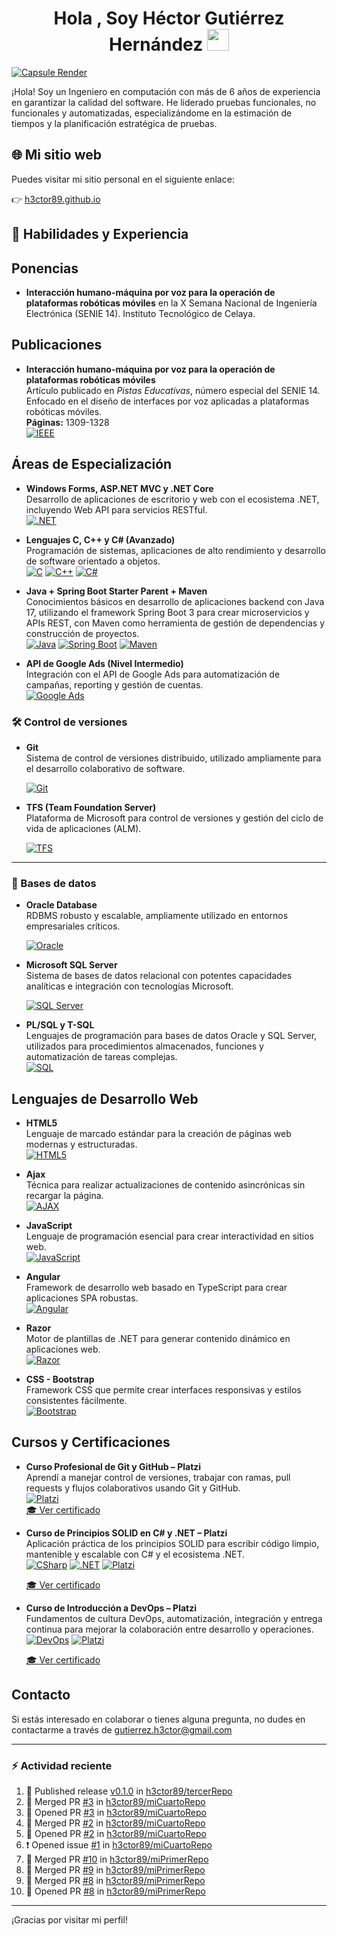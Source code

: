 
<h1 align="center"><b>Hola , Soy Héctor Gutiérrez Hernández  </b><img src="https://media.giphy.com/media/hvRJCLFzcasrR4ia7z/giphy.gif" width="35"></h1>

[![Capsule Render](https://capsule-render.vercel.app/api?type=waving&color=00008B&height=150&section=header&text=Ingeniero%20en%20Computación&fontSize=70&fontColor=ffffff)](https://github.com/DannyDan2016/cypress-automation-demoqa)



¡Hola! Soy un Ingeniero en computación con más de 6 años de experiencia en garantizar la calidad del software. He liderado pruebas funcionales, no funcionales y automatizadas, especializándome en la estimación de tiempos y la planificación estratégica de pruebas.

## 🌐 Mi sitio web

Puedes visitar mi sitio personal en el siguiente enlace:

👉 [h3ctor89.github.io](https://h3ctor89.github.io/)

## 💼 Habilidades y Experiencia


## Ponencias

- **Interacción humano-máquina por voz para la operación de plataformas robóticas móviles** en la X Semana Nacional de Ingeniería Electrónica (SENIE 14). Instituto Tecnológico de Celaya.

## Publicaciones

- **Interacción humano-máquina por voz para la operación de plataformas robóticas móviles**  
  Artículo publicado en *Pistas Educativas*, número especial del SENIE 14.  
  Enfocado en el diseño de interfaces por voz aplicadas a plataformas robóticas móviles.  
  **Páginas:** 1309-1328  
  [![IEEE](https://img.shields.io/badge/Publicación-Académica-007396?style=for-the-badge&logo=academia&logoColor=white)](https://pistaseducativas.celaya.tecnm.mx/index.php/pistas/article/viewFile/1475/1261) 

## Áreas de Especialización

- **Windows Forms, ASP.NET MVC y .NET Core**  
  Desarrollo de aplicaciones de escritorio y web con el ecosistema .NET, incluyendo Web API para servicios RESTful.  
  [![.NET](https://img.shields.io/badge/.NET-512BD4?style=for-the-badge&logo=dotnet&logoColor=white)](https://dotnet.microsoft.com/)

- **Lenguajes C, C++ y C# (Avanzado)**  
  Programación de sistemas, aplicaciones de alto rendimiento y desarrollo de software orientado a objetos.  
  [![C](https://img.shields.io/badge/C-A8B9CC?style=for-the-badge&logo=c&logoColor=black)](https://en.wikipedia.org/wiki/C_(programming_language))
  [![C++](https://img.shields.io/badge/C++-00599C?style=for-the-badge&logo=c%2B%2B&logoColor=white)](https://isocpp.org/)
  [![C#](https://img.shields.io/badge/C%23-239120?style=for-the-badge&logo=c-sharp&logoColor=white)](https://learn.microsoft.com/en-us/dotnet/csharp/)


- **Java + Spring Boot Starter Parent + Maven**  
  Conocimientos básicos en desarrollo de aplicaciones backend con Java 17, utilizando el framework Spring Boot 3 para crear microservicios y APIs REST, con Maven como herramienta de gestión de dependencias y construcción de proyectos.  
  [![Java](https://img.shields.io/badge/Java_17-007396?style=for-the-badge&logo=java&logoColor=white)](https://www.oracle.com/java/technologies/javase/jdk17-archive-downloads.html)
  [![Spring Boot](https://img.shields.io/badge/Spring_Boot_3-6DB33F?style=for-the-badge&logo=springboot&logoColor=white)](https://spring.io/projects/spring-boot)
  [![Maven](https://img.shields.io/badge/Maven_3.9.4-C71A36?style=for-the-badge&logo=apachemaven&logoColor=white)](https://maven.apache.org/docs/3.9.4/release-notes.html)


- **API de Google Ads (Nivel Intermedio)**  
  Integración con el API de Google Ads para automatización de campañas, reporting y gestión de cuentas.  
  [![Google Ads](https://img.shields.io/badge/Google_Ads-4285F4?style=for-the-badge&logo=googleads&logoColor=white)](https://developers.google.com/google-ads/api)


### 🛠 Control de versiones

- **Git**  
  Sistema de control de versiones distribuido, utilizado ampliamente para el desarrollo colaborativo de software.

  [![Git](https://img.shields.io/badge/Git-F05032?style=for-the-badge&logo=git&logoColor=white)](https://git-scm.com/)

- **TFS (Team Foundation Server)**  
  Plataforma de Microsoft para control de versiones y gestión del ciclo de vida de aplicaciones (ALM).

  [![TFS](https://img.shields.io/badge/TFS-0078D7?style=for-the-badge&logo=visualstudio&logoColor=white)](https://docs.microsoft.com/en-us/azure/devops/server/)

---

### 🧠 Bases de datos

- **Oracle Database**  
  RDBMS robusto y escalable, ampliamente utilizado en entornos empresariales críticos.

  [![Oracle](https://img.shields.io/badge/Oracle-F80000?style=for-the-badge&logo=oracle&logoColor=white)](https://www.oracle.com/database/)

- **Microsoft SQL Server**  
  Sistema de bases de datos relacional con potentes capacidades analíticas e integración con tecnologías Microsoft.

  [![SQL Server](https://img.shields.io/badge/SQL_Server-CC2927?style=for-the-badge&logo=microsoftsqlserver&logoColor=white)](https://www.microsoft.com/en-us/sql-server)

- **PL/SQL y T-SQL**  
  Lenguajes de programación para bases de datos Oracle y SQL Server, utilizados para procedimientos almacenados, funciones y automatización de tareas complejas.  
  [![SQL](https://img.shields.io/badge/SQL-4479A1?style=for-the-badge&logo=MicrosoftSQLServer&logoColor=white)](https://learn.microsoft.com/en-us/sql/?view=sql-server-ver15)


## Lenguajes de Desarrollo Web

- **HTML5**  
  Lenguaje de marcado estándar para la creación de páginas web modernas y estructuradas.  
  [![HTML5](https://img.shields.io/badge/HTML5-E34F26?style=for-the-badge&logo=html5&logoColor=white)](https://developer.mozilla.org/es/docs/Web/HTML)

- **Ajax**  
  Técnica para realizar actualizaciones de contenido asincrónicas sin recargar la página.  
  [![AJAX](https://img.shields.io/badge/AJAX-0078D7?style=for-the-badge&logo=windows&logoColor=white)](https://developer.mozilla.org/es/docs/Web/Guide/AJAX)

- **JavaScript**  
  Lenguaje de programación esencial para crear interactividad en sitios web.  
  [![JavaScript](https://img.shields.io/badge/JavaScript-F7DF1E?style=for-the-badge&logo=javascript&logoColor=black)](https://developer.mozilla.org/es/docs/Web/JavaScript)

- **Angular**  
  Framework de desarrollo web basado en TypeScript para crear aplicaciones SPA robustas.  
  [![Angular](https://img.shields.io/badge/Angular-DD0031?style=for-the-badge&logo=angular&logoColor=white)](https://angular.io/)

- **Razor**  
  Motor de plantillas de .NET para generar contenido dinámico en aplicaciones web.  
  [![Razor](https://img.shields.io/badge/Razor-512BD4?style=for-the-badge&logo=dotnet&logoColor=white)](https://learn.microsoft.com/en-us/aspnet/core/mvc/views/razor)

- **CSS - Bootstrap**  
  Framework CSS que permite crear interfaces responsivas y estilos consistentes fácilmente.  
  [![Bootstrap](https://img.shields.io/badge/Bootstrap-7952B3?style=for-the-badge&logo=bootstrap&logoColor=white)](https://getbootstrap.com/)


## Cursos y Certificaciones

- **Curso Profesional de Git y GitHub – Platzi**  
  Aprendí a manejar control de versiones, trabajar con ramas, pull requests y flujos colaborativos usando Git y GitHub.  
  [![Platzi](https://img.shields.io/badge/Platzi-98CA3F?style=for-the-badge&logo=platzi&logoColor=white)](https://platzi.com/cursos/git-github/)  
  [🎓 Ver certificado]()

- **Curso de Principios SOLID en C# y .NET – Platzi**  
  Aplicación práctica de los principios SOLID para escribir código limpio, mantenible y escalable con C# y el ecosistema .NET.  
  [![CSharp](https://img.shields.io/badge/C%23-239120?style=for-the-badge&logo=c-sharp&logoColor=white)](https://learn.microsoft.com/en-us/dotnet/csharp/)
  [![.NET](https://img.shields.io/badge/.NET-512BD4?style=for-the-badge&logo=dotnet&logoColor=white)](https://dotnet.microsoft.com/)
  [![Platzi](https://img.shields.io/badge/Platzi-98CA3F?style=for-the-badge&logo=platzi&logoColor=white)](https://platzi.com/cursos/solid-dotnet/)
  <!-- Reemplaza el enlace de abajo por el tuyo si tienes el certificado público -->
  [🎓 Ver certificado](https://platzi.com/p/hector.gutierrez9195/curso/4761-course/diploma/detalle/)

- **Curso de Introducción a DevOps – Platzi**  
  Fundamentos de cultura DevOps, automatización, integración y entrega continua para mejorar la colaboración entre desarrollo y operaciones.  
  [![DevOps](https://img.shields.io/badge/DevOps-0A0A0A?style=for-the-badge&logo=azuredevops&logoColor=white)](https://platzi.com/cursos/devops/)
  [![Platzi](https://img.shields.io/badge/Platzi-98CA3F?style=for-the-badge&logo=platzi&logoColor=white)](https://platzi.com/cursos/devops/)
  <!-- Reemplaza el enlace de abajo por el tuyo si tienes el certificado público -->
  [🎓 Ver certificado](https://platzi.com/p/hector.gutierrez9195/curso/4558-course/diploma/detalle/)


## Contacto
Si estás interesado en colaborar o tienes alguna pregunta, no dudes en contactarme a través de gutierrez.h3ctor@gmail.com

----

### :zap: Actividad reciente
<!--START_SECTION:activity-->
1. 🚀 Published release [v0.1.0](https://github.com/h3ctor89/tercerRepo/releases/tag/v0.1.0) in [h3ctor89/tercerRepo](https://github.com/h3ctor89/tercerRepo)
2. 🎉 Merged PR [#3](https://github.com/h3ctor89/miCuartoRepo/pull/3) in [h3ctor89/miCuartoRepo](https://github.com/h3ctor89/miCuartoRepo)
3. 💪 Opened PR [#3](https://github.com/h3ctor89/miCuartoRepo/pull/3) in [h3ctor89/miCuartoRepo](https://github.com/h3ctor89/miCuartoRepo)
4. 🎉 Merged PR [#2](https://github.com/h3ctor89/miCuartoRepo/pull/2) in [h3ctor89/miCuartoRepo](https://github.com/h3ctor89/miCuartoRepo)
5. 💪 Opened PR [#2](https://github.com/h3ctor89/miCuartoRepo/pull/2) in [h3ctor89/miCuartoRepo](https://github.com/h3ctor89/miCuartoRepo)
6. ❗ Opened issue [#1](https://github.com/h3ctor89/miCuartoRepo/issues/1) in [h3ctor89/miCuartoRepo](https://github.com/h3ctor89/miCuartoRepo)
7. 🎉 Merged PR [#10](https://github.com/h3ctor89/miPrimerRepo/pull/10) in [h3ctor89/miPrimerRepo](https://github.com/h3ctor89/miPrimerRepo)
8. 🎉 Merged PR [#9](https://github.com/h3ctor89/miPrimerRepo/pull/9) in [h3ctor89/miPrimerRepo](https://github.com/h3ctor89/miPrimerRepo)
9. 🎉 Merged PR [#8](https://github.com/h3ctor89/miPrimerRepo/pull/8) in [h3ctor89/miPrimerRepo](https://github.com/h3ctor89/miPrimerRepo)
10. 💪 Opened PR [#8](https://github.com/h3ctor89/miPrimerRepo/pull/8) in [h3ctor89/miPrimerRepo](https://github.com/h3ctor89/miPrimerRepo)
<!--END_SECTION:activity-->

---

¡Gracias por visitar mi perfil! 
